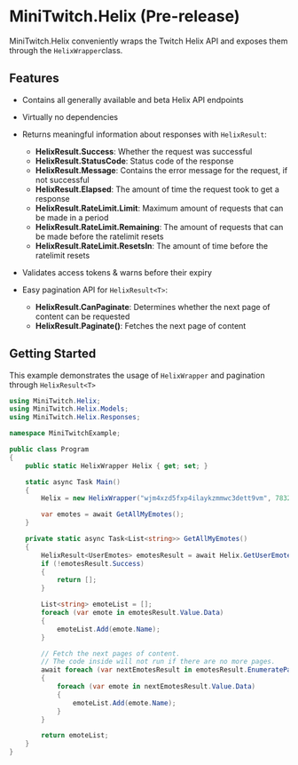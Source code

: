 # MiniTwitch.Helix (Pre-release)

MiniTwitch.Helix conveniently wraps the Twitch Helix API and exposes them through the `HelixWrapper`class.
## Features

- Contains all generally available and beta Helix API endpoints
- Virtually no dependencies
- Returns meaningful information about responses with `HelixResult`:
	- **HelixResult.Success**: Whether the request was successful
	- **HelixResult.StatusCode**: Status code of the response
	- **HelixResult.Message**: Contains the error message for the request, if not successful
	- **HelixResult.Elapsed**: The amount of time the request took to get a response
	- **HelixResult.RateLimit.Limit**: Maximum amount of requests that can be made in a period
	- **HelixResult.RateLimit.Remaining**: The amount of requests that can be made before the ratelimit resets
	- **HelixResult.RateLimit.ResetsIn**: The amount of time before the ratelimit resets

- Validates access tokens & warns before their expiry
- Easy pagination API for `HelixResult<T>`:
	- **HelixResult.CanPaginate**: Determines whether the next page of content can be requested
	- **HelixResult.Paginate()**: Fetches the next page of content

## Getting Started

This example demonstrates the usage of `HelixWrapper` and  pagination through `HelixResult<T>`

```csharp
using MiniTwitch.Helix;
using MiniTwitch.Helix.Models;
using MiniTwitch.Helix.Responses;

namespace MiniTwitchExample;

public class Program
{
    public static HelixWrapper Helix { get; set; }

    static async Task Main()
    {
        Helix = new HelixWrapper("wjm4xzd5fxp4ilaykzmmwc3dett9vm", 783267696);

        var emotes = await GetAllMyEmotes();
    }

    private static async Task<List<string>> GetAllMyEmotes()
    {
        HelixResult<UserEmotes> emotesResult = await Helix.GetUserEmotes();
        if (!emotesResult.Success)
        {
            return [];
        }

        List<string> emoteList = [];
        foreach (var emote in emotesResult.Value.Data)
        {
            emoteList.Add(emote.Name);
        }

        // Fetch the next pages of content.
        // The code inside will not run if there are no more pages.
        await foreach (var nextEmotesResult in emotesResult.EnumeratePages())
        {
            foreach (var emote in nextEmotesResult.Value.Data)
            {
                emoteList.Add(emote.Name);
            }
        }

        return emoteList;
    }
}
```